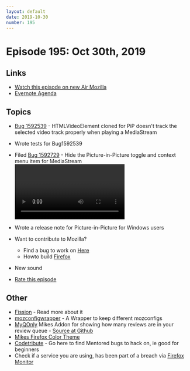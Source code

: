 ```yaml
---
layout: default
date: 2019-10-30
number: 195
---
```


# Episode 195: Oct 30th, 2019

## Links
* [Watch this episode on new Air Mozilla](https://air.mozilla.org/event-redirect/347939/)
* [Evernote Agenda](https://www.evernote.com/shard/s434/client/snv?noteGuid=74b5a8c8-83bd-412d-a7e6-18a7ac6a7a87&noteKey=b2db8bf9bb85c676&sn=https%3A%2F%2Fwww.evernote.com%2Fshard%2Fs434%2Fsh%2F74b5a8c8-83bd-412d-a7e6-18a7ac6a7a87%2Fb2db8bf9bb85c676&title=October%2B30th%252C%2B2019%2B-%2BEpisode%2B195)

## Topics
* [Bug 1592539](https://bugzilla.mozilla.org/show_bug.cgi?id=1592539) - HTMLVideoElement cloned for PiP doesn't track the selected video track properly when playing a MediaStream
* Wrote tests for Bug1592539
* Filed [Bug 1592729](https://bugzilla.mozilla.org/show_bug.cgi?id=1592729) - Hide the Picture-in-Picture toggle and context menu item for MediaStream <video> elements
* Wrote a release note for Picture-in-Picture for Windows users
* Want to contribute to Mozilla?
  - Find a bug to work on [Here](https://codetribute.mozilla.org/)
  - Howto build [Firefox](https://developer.mozilla.org/en-US/docs/Mozilla/Developer_guide/Build_Instructions/Simple_Firefox_build)
* New sound

* [Rate this episode](https://forms.gle/fPj1pEC9otZME6eX6)

## Other
* [Fission](https://firefox-source-docs.mozilla.org/dom/dom/Fission.html) - Read more about it
* [mozconfigwrapper](https://github.com/ahal/mozconfigwrapper) - A Wrapper to keep different mozconfigs
* [MyQOnly](https://addons.mozilla.org/en-US/firefox/addon/myqonly/) Mikes Addon for showing how many reviews are in your review queue - [Source at Github](https://github.com/mikeconley/myqonly)
* [Mikes Firefox Color Theme](https://addons.mozilla.org/en-US/firefox/addon/electricbluegaloo/)
* [Codetribute](https://codetribute.mozilla.org/) - Go here to find Mentored bugs to hack on, ie good for beginners
* Check if a service you are using, has been part of a breach via [Firefox Monitor](https://monitor.firefox.com/breaches)
